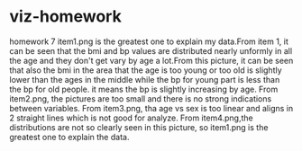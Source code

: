 # viz-homework
homework 7
item1.png is the greatest one to explain my data.From item 1, it can be seen that the bmi and bp values are distributed
nearly unformly in all the age and they don't get vary by age a lot.From this picture, it can be seen that also the bmi
in the area that the age is too young or too old is slightly lower than the ages in the middle while the bp for young
part is less than the bp for old people. it means the bp is slightly increasing by age. From item2.png, the pictures
are too small and there is no strong indications between variables. From item3.png, tha age vs sex is too linear and
aligns in 2 straight lines which is not good for analyze. From item4.png,the distributions are not so clearly seen in
this picture, so item1.png is the greatest one to explain the data.